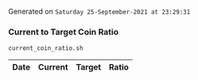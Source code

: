 Generated on `Saturday 25-September-2021 at 23:29:31`

### Current to Target Coin Ratio
`current_coin_ratio.sh`

Date|Current|Target|Ratio
---|---|---|---
